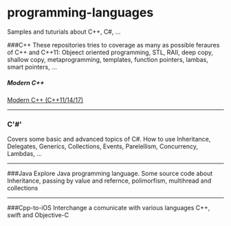 # programming-languages

Samples and tuturials about C++, C#, ...


###C++
These repositories tries to coverage as many as possible feraures of C++ and C++11: Objeect oriented programming, STL, RAII, deep copy, shallow copy, metaprogramming, templates, function pointers, lambas, smart pointers, ...

  ##### Modern C++
  [ Modern C++ (C++11/14/17) ](https://github.com/NelsonBilber/programming-languages/tree/master/cpp/ModernCpp)

---

### C'#'
Covers some basic and advanced topics of C#. How to use Inheritance, Delegates, Generics, Collections, Events, Parelellism, Concurrency, Lambdas, ...

---

###Java
Explore Java programming language. Some source code about Inheritance, passing by value and refernce, polimorfism, multihread and collections 

---
###Cpp-to-iOS
Interchange a comunicate with various languages C++, swift and Objective-C
